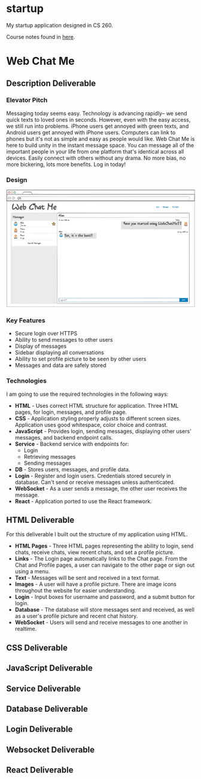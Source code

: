 # startup
My startup application designed in CS 260.

Course notes found in [here](/notes.md).

# Web Chat Me

## Description Deliverable

### Elevator Pitch

Messaging today seems easy. Technology is advancing rapidly– we send quick texts to loved ones in seconds. However, even with the easy access, we still run into problems. iPhone users get annoyed with green texts, and Android users get annoyed with iPhone users. Computers can link to phones but it's not as simple and easy as people would like. Web Chat Me is here to build unity in the instant message space. You can message all of the important people in your life from one platform that's identical across all devices. Easily connect with others without any drama. No more bias, no more bickering, lots more benefits. Log in today!

### Design

![Mock](WebChatMeDesign.jpg)

### Key Features

 - Secure login over HTTPS
 - Ability to send messages to other users
 - Display of messages
 - Sidebar displaying all conversations
 - Ability to set profile picture to be seen by other users
 - Messages and data are safely stored

### Technologies

I am going to use the required technologies in the following ways:

 - **HTML** - Uses correct HTML structure for application. Three HTML pages, for login, messages, and profile page.
 - **CSS** - Application styling properly adjusts to different screen sizes. Application uses good whitespace, color choice and contrast.
 - **JavaScript** - Provides login, sending messages, displaying other users' messages, and backend endpoint calls.
 - **Service** - Backend service with endpoints for:
    - Login
    - Retrieving messages
    - Sending messages
 - **DB** - Stores users, messages, and profile data.
 - **Login** - Register and login users. Credentials stored securely in database. Can't send or receive messages unless authenticated.
 - **WebSocket** - As a user sends a message, the other user receives the message.
 - **React** - Application ported to use the React framework.

## HTML Deliverable

For this deliverable I built out the structure of my application using HTML.

 - **HTML Pages** - Three HTML pages representing the ability to login, send chats, receive chats, view recent chats, and set a profile picture.
 - **Links** - The Login page automatically links to the Chat page. From the Chat and Profile pages, a user can navigate to the other page or sign out using a menu.
 - **Text** - Messages will be sent and received in a text format.
 - **Images** - A user will have a profile picture. There are image icons throughout the website for easier understanding.
 - **Login** - Input boxes for username and password, and a submit button for login.
 - **Database** - The database will store messages sent and received, as well as a user's profile picture and recent chat history.
 - **WebSocket** - Users will send and receive messages to one another in realtime.

## CSS Deliverable

## JavaScript Deliverable

## Service Deliverable

## Database Deliverable

## Login Deliverable

## Websocket Deliverable

## React Deliverable
